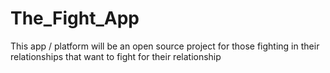 # The_Fight_App
This app / platform will be an open source project for those fighting in their relationships that want to fight for their relationship
